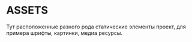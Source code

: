 # ASSETS

Тут расположенные разного рода статические элементы проект, для примера шрифты, картинки, медиа ресурсы.
